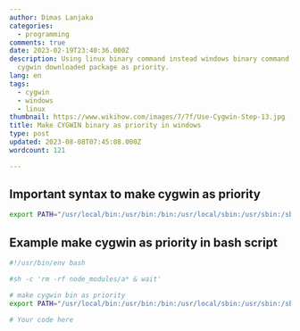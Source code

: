 ```yaml
---
author: Dimas Lanjaka
categories:
  - programming
comments: true
date: 2023-02-19T23:40:36.000Z
description: Using linux binary command instead windows binary command. Make
  cygwin downloaded package as priority.
lang: en
tags:
  - cygwin
  - windows
  - linux
thumbnail: https://www.wikihow.com/images/7/7f/Use-Cygwin-Step-13.jpg
title: Make CYGWIN binary as priority in windows
type: post
updated: 2023-08-08T07:45:08.000Z
wordcount: 121

---
```


## Important syntax to make cygwin as priority

```bash
export PATH="/usr/local/bin:/usr/bin:/bin:/usr/local/sbin:/usr/sbin:/sbin:$PATH";
```

## Example make cygwin as priority in bash script

```bash
#!/usr/bin/env bash

#sh -c 'rm -rf node_modules/a* & wait'

# make cygwin bin as priority
export PATH="/usr/local/bin:/usr/bin:/bin:/usr/local/sbin:/usr/sbin:/sbin:$PATH";

# Your code here
```